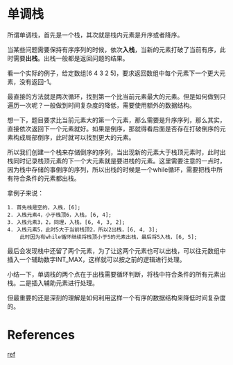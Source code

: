 
# 单调栈

所谓单调栈，首先是一个栈，其次就是栈内元素是升序或者降序。

当某些问题需要保持有序序列的时候，依次**入栈**，当新的元素打破了当前有序，此时需要**出栈**。出栈一般都是返回问题的结果。

看一个实际的例子，给定数组[6 4 3 2 5]，要求返回数组中每个元素下一个更大元素，没有返回-1。

最直接的方法就是两次循环，找到第一个比当前元素最大的元素。但是如何做到只遍历一次呢？一般做到时间复杂度的降低，需要使用额外的数据结构。

想一下，题目要求比当前元素大的第一个元素，那么需要是升序序列，那么其实，直接依次返回下一个元素就好。如果是倒序，那就得看后面是否存在打破倒序的元素构成局部倒序，此时就可以找到更大的元素。

所以我们创建一个栈来存储倒序的序列，当出现新的元素大于栈顶元素时，此时出栈同时记录栈顶元素的下一个大元素就是要进栈的元素。这里需要注意的一点时，因为栈中存储的事倒序的序列，所以出栈的时候是一个while循环，需要把栈中所有符合条件的元素都出栈。

拿例子来说：

```
1. 首先栈是空的，入栈，[6];
2. 入栈元素4，小于栈顶6，入栈，[6, 4];
3. 入栈元素3，2，同理，入栈，[6, 4, 3, 2];
4. 入栈元素5，此时5大于当前栈顶2，所以2出栈，[6, 4, 3]; 
	此时因为有while循环继续将栈顶小于5的元素出栈，最后将5入栈，[6, 5];
```

最后会发现栈中还留了两个元素，为了让这两个元素也可以出栈，可以往元数组中插入一个辅助数字INT_MAX，这样就可以按之前的逻辑进行处理。

小结一下，单调栈的两个点在于出栈需要循环判断，将栈中符合条件的所有元素出栈。二是插入辅助元素进行处理。

但最重要的还是深刻的理解是如何利用这样一个有序的数据结构来降低时间复杂度的。

# References

[ref](https://leetcode-cn.com/problems/largest-rectangle-in-histogram/solution/xiang-xi-jie-shao-dan-diao-zhan-de-li-jie-he-shi-y/)
